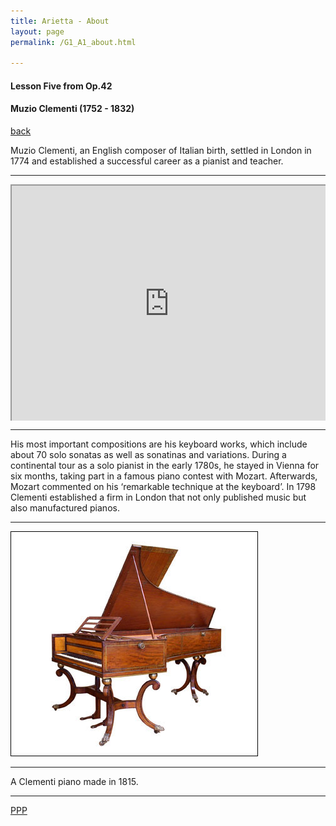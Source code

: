 ```yaml
---
title: Arietta - About
layout: page
permalink: /G1_A1_about.html

---
```



#### Lesson Five from Op.42

#### Muzio Clementi (1752 - 1832)

[back](G1_A1_pathway2)

Muzio Clementi, an English composer of Italian birth, settled in
London in 1774 and established a successful career as a pianist
and teacher. 

***
<style>
    .google-maps {
        position: relative;
        padding-bottom: 75%; // This is the aspect ratio
        height: 0;
        overflow: hidden;
    }
    .google-maps iframe {
        position: absolute;
        top: 0;
        left: 0;
        width: 100% !important;
        height: 100% !important;
    }
</style>
 
<div class="google-maps">
    <iframe src="https://www.google.com/maps/d/u/0/embed?mid=zqakVQmfjhjs.kYgxNf6eywHk" width="480" height="480"></iframe></div>

***

His most important compositions are his keyboard
works, which include about 70 solo sonatas as well as sonatinas
and variations. During a continental tour as a solo pianist in the
early 1780s, he stayed in Vienna for six months, taking part in
a famous piano contest with Mozart. Afterwards, Mozart commented
on his ‘remarkable technique at the keyboard’. In 1798
Clementi established a firm in London that not only published
music but also manufactured pianos.


***

![Smaller icon](https://raw.githubusercontent.com/Stuartbriner/portland/gh-pages/images/1815clem.jpg "Title here") 

***
A Clementi piano made in 1815.
***






[PPP](https://itunes.apple.com/gb/app/abrsm-piano-practice-partner/id891238739?mt=8>)



